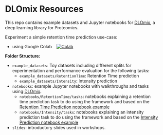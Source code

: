 # DLOmix Resources

This repo contains example datasets and Jupyter notebooks for [DLOmix](https://github.com/wilhelm-lab/dlomix), a deep learning library for Proteomics. 

Experiment a simple retention time prediction use-case:
- using Google Colab &nbsp;&nbsp; [![Colab](https://colab.research.google.com/assets/colab-badge.svg)](https://colab.research.google.com/github/wilhelm-lab/dlomix-resources/blob/main/notebooks/Example_RTModel_Walkthrough_colab.ipynb)

**Folder Structure:**
- `example_datasets`: Toy datasets including different splits for experimentation and performance evaluation for the following tasks:
  - `example_datasets/RetentionTime`: Retention Time prediction
  - `example_datasets/Intensity`: Intensity prediction 
- `notebooks`: example Jupyter notebooks with walkthroughs and tasks using [DLOmix](https://github.com/wilhelm-lab/dlomix).
  - `notebooks/RetentionTime/tasks`: notebooks explaining a retention time prediction task to do using the framework and based on the [Retention Time Prediction notebook example](https://github.com/wilhelm-lab/dlomix-resources/blob/main/notebooks/Example_RTModel_Walkthrough_colab.ipynb)
  - `notebooks/Intensity/tasks`: notebooks explaining an intensity prediction task to do using the framework and based on the [Intensity Prediction notebook example](https://github.com/wilhelm-lab/dlomix-resources/blob/main/notebooks/Intensity/Example_IntensityModel_Walkthrough_colab.ipynb)
 - `slides`: introductory slides used in workshops.


